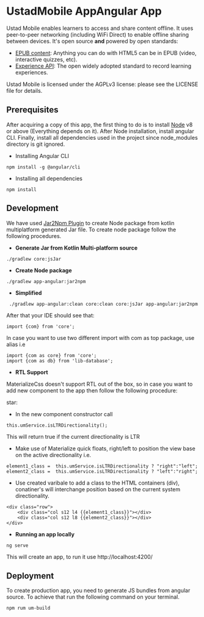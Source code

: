 # UstadMobile AppAngular App

Ustad Mobile enables learners to access and share content offline. It uses peer-to-peer networking 
(including WiFi Direct) to enable offline sharing between devices. It's open source __and__ 
powered by open standards:  

* [EPUB content](http://idpf.org/epub): Anything you can do with HTML5 can be in EPUB (video, interactive quizzes, etc).
* [Experience API](http://www.tincanapi.com): The open widely adopted standard to record learning experiences.

Ustad Mobile is licensed under the AGPLv3 license: please see the LICENSE file for details.

## Prerequisites
After acquiring a copy of this app, the first thing to do is to install [Node](https://nodejs.org/en/download/) v8 or above (Everything depends on it). After Node installation, install angular CLI. Finally, install all dependencies used in the project since node_modules directory is git ignored. 

* Installing Angular CLI
```
npm install -g @angular/cli
```
* Installing all dependencies
```
npm install
```

## Development
We have used [Jar2Npm Plugin](https://github.com/svok/kotlin-jar2npm-plugin) to create Node package from kotlin multiplatform generated Jar file. To create node package follow the following procedures.

* **Generate Jar from Kotlin Multi-platform source**
```
./gradlew core:jsJar
```

* **Create Node package**
```
./gradlew app-angular:jar2npm
```
* **Simplified**
```
 ./gradlew app-angular:clean core:clean core:jsJar app-angular:jar2npm
```

After that your IDE should see that:
```
import {com} from 'core';
```
In case you want to use two different import with com as top package, use alias i.e
```
import {com as core} from 'core';
import {com as db} from 'lib-database';
```

* **RTL Support**

MaterializeCss doesn't support RTL out of the box, so in case you want to add new component to the app then follow the following procedure:

star:

- In the new component constructor call 
```
this.umService.isLTRDirectionality();
```
This will return true if the current directionality is LTR

- Make use of Materialize quick floats, right/left to position the view base on the active directionality i.e.
```
element1_class =  this.umService.isLTRDirectionality ? "right":"left";
element2_class =  this.umService.isLTRDirectionality ? "left":"right";
```
- Use created varibale to add a class to the HTML containers (div), conatiner's will interchange position based on the current system directionality.
```
<div class="row">
    <div class="col s12 l4 {{element1_class}}"></div>
    <div class="col s12 l8 {{element2_class}}"></div>
</div>
```
* **Running an app locally**
```
ng serve
```
This will create an app, to run it use http://localhost:4200/

## Deployment
To create production app, you need to generate JS bundles from angular source. To achieve that run the following command on your terminal.

```
npm rum um-build
```

